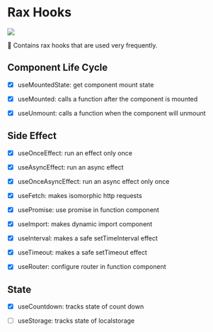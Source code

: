 # Rax Hooks
<a href="https://travis-ci.com/raxjs/rax-hooks"><img src="https://travis-ci.com/raxjs/rax-hooks.svg?branch=master"></a>

🥳 Contains rax hooks that are used very frequently.

## Component Life Cycle

- [x] useMountedState: get component mount state

- [x] useMounted: calls a function after the component is mounted

- [x] useUnmount: calls a function when the component will unmount

  

## Side Effect

- [x] useOnceEffect: run an effect only once

- [x] useAsyncEffect: run an async effect

- [x] useOnceAsyncEffect: run an async effect only once

- [x] useFetch: makes isomorphic http requests

- [x] usePromise: use promise in function component

- [x] useImport: makes dynamic import component

- [x] useInterval: makes a safe setTimeInterval effect

- [x] useTimeout: makes a safe setTimeout effect

- [x] useRouter: configure router in function component


## State

- [x] useCountdown: tracks state of count down

- [ ] useStorage: tracks state of localstorage


